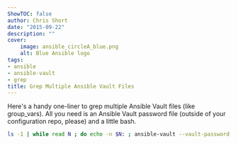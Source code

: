 ```yaml
---
ShowTOC: false
author: Chris Short
date: "2015-09-22"
description: ""
cover:
    image: ansible_circleA_blue.png
    alt: Blue Ansible logo
tags:
- ansible
- ansible-vault
- grep
title: Grep Multiple Ansible Vault Files
---
```


Here's a handy one-liner to grep multiple Ansible Vault files (like group_vars). All you need is an Ansible Vault password file (outside of your configuration repo, please) and a little bash.

```bash
ls -1 | while read N ; do echo -n $N: ; ansible-vault --vault-password-file ~/.ansible_vault view $N | grep <STRING> ; done
```
